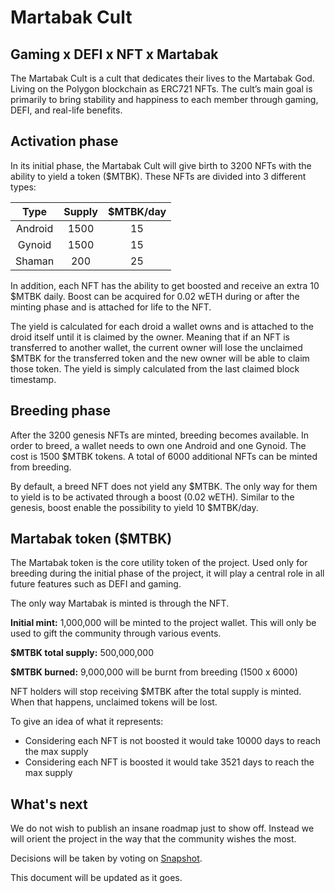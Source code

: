 # Martabak Cult

## Gaming x DEFI x NFT x Martabak

The Martabak Cult is a cult that dedicates their lives to the Martabak God. Living on the Polygon blockchain as ERC721 NFTs. The cult’s main goal is primarily to bring stability and happiness to each member through gaming, DEFI, and real-life benefits.

## Activation phase

In its initial phase, the Martabak Cult will give birth to 3200 NFTs with the ability to yield a token ($MTBK). These NFTs are divided into 3 different types:

|  Type   | Supply | $MTBK/day |
| :-----: | :----: | :-------: |
| Android |  1500  |    15     |
| Gynoid  |  1500  |    15     |
| Shaman  |  200   |    25     |

In addition, each NFT has the ability to get boosted and receive an extra 10 $MTBK daily. Boost can be acquired for 0.02 wETH during or after the minting phase and is attached for life to the NFT.

The yield is calculated for each droid a wallet owns and is attached to the droid itself until it is claimed by the owner. Meaning that if an NFT is transferred to another wallet, the current owner will lose the unclaimed $MTBK for the transferred token and the new owner will be able to claim those token. The yield is simply calculated from the last claimed block timestamp.

## Breeding phase

After the 3200 genesis NFTs are minted, breeding becomes available.
In order to breed, a wallet needs to own one Android and one Gynoid. The cost is 1500 $MTBK tokens.
A total of 6000 additional NFTs can be minted from breeding.

By default, a breed NFT does not yield any $MTBK. The only way for them to yield is to be activated through a boost (0.02 wETH). Similar to the genesis, boost enable the possibility to yield 10 $MTBK/day.

## Martabak token ($MTBK)

The Martabak token is the core utility token of the project. Used only for breeding during the initial phase of the project, it will play a central role in all future features such as DEFI and gaming.

The only way Martabak is minted is through the NFT.

**Initial mint:** 1,000,000 will be minted to the project wallet. This will only be used to gift the community through various events.

**$MTBK total supply:** 500,000,000

**$MTBK burned:** 9,000,000 will be burnt from breeding (1500 x 6000)

NFT holders will stop receiving $MTBK after the total supply is minted. When that happens, unclaimed tokens will be lost.

To give an idea of what it represents:

- Considering each NFT is not boosted it would take 10000 days to reach the max supply
- Considering each NFT is boosted it would take 3521 days to reach the max supply

## What's next

We do not wish to publish an insane roadmap just to show off. Instead we will orient the project in the way that the community wishes the most.

Decisions will be taken by voting on [Snapshot](https://snapshot.org/#/).

This document will be updated as it goes.
